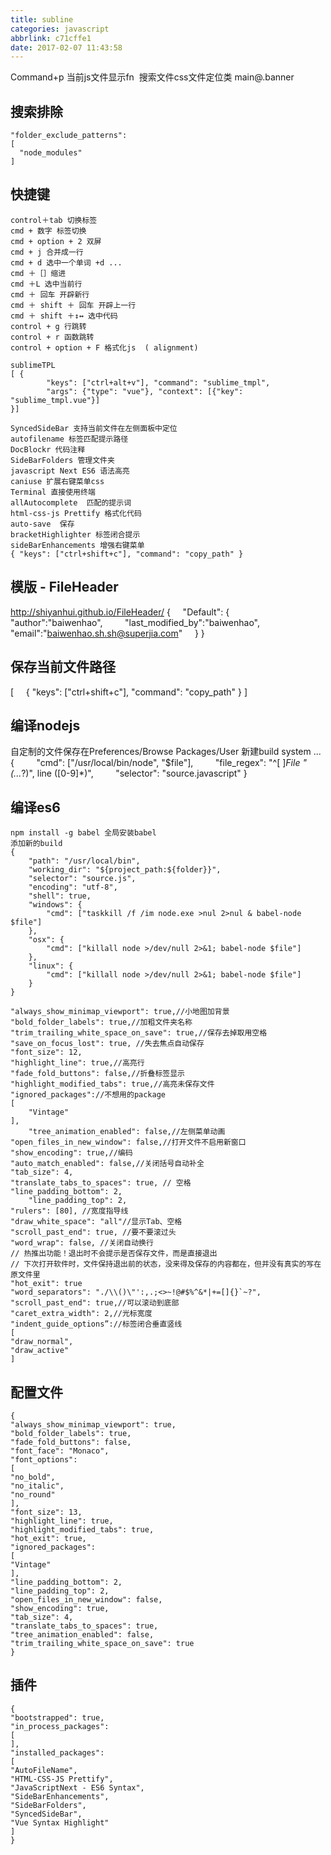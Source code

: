 ```yaml
---
title: subline
categories: javascript
abbrlink: c71cffe1
date: 2017-02-07 11:43:58
---
```


Command+p
当前js文件显示fn 
搜索文件css文件定位类 main@.banner

## 搜索排除
```
"folder_exclude_patterns":
[
  "node_modules"
]
```

## 快捷键
```
control＋tab 切换标签
cmd + 数字 标签切换
cmd + option + 2 双屏
cmd + j 合并成一行
cmd + d 选中一个单词 +d ...
cmd ＋［］缩进
cmd ＋L 选中当前行
cmd ＋ 回车 开辟新行
cmd ＋ shift ＋ 回车 开辟上一行
cmd ＋ shift ＋↕️↔️ 选中代码
control + g 行跳转
control + r 函数跳转
control + option + F 格式化js  ( alignment)

sublimeTPL
[ {
        "keys": ["ctrl+alt+v"], "command": "sublime_tmpl",
        "args": {"type": "vue"}, "context": [{"key": "sublime_tmpl.vue"}]
}]

SyncedSideBar 支持当前文件在左侧面板中定位
autofilename 标签匹配提示路径
DocBlockr 代码注释 
SideBarFolders 管理文件夹 
javascript Next ES6 语法高亮
caniuse 扩展右键菜单css
Terminal 直接使用终端
allAutocomplete  匹配的提示词 
html-css-js Prettify 格式化代码 
auto-save  保存
bracketHighlighter 标签闭合提示
sideBarEnhancements 增强右键菜单 
{ "keys": ["ctrl+shift+c"], "command": "copy_path" }
```

## 模版 - File​Header 
http://shiyanhui.github.io/FileHeader/
{
    "Default": {
        "author":"baiwenhao",
        "last_modified_by":"baiwenhao",
        "email":"baiwenhao.sh.sh@superjia.com"
    }
}

## 保存当前文件路径
[
    { "keys": ["ctrl+shift+c"], "command": "copy_path" }
]


## 编译nodejs
自定制的文件保存在Preferences/Browse Packages/User
新建build system ...
{
        "cmd": ["/usr/local/bin/node", "$file"],
        "file_regex": "^[ ]*File \"(...*?)\", line ([0-9]*)",
        "selector": "source.javascript"
}

## 编译es6
```
npm install -g babel 全局安装babel
添加新的build
{
    "path": "/usr/local/bin",
    "working_dir": "${project_path:${folder}}",
    "selector": "source.js",
    "encoding": "utf-8",
    "shell": true,
    "windows": {
        "cmd": ["taskkill /f /im node.exe >nul 2>nul & babel-node $file"]
    },
    "osx": {
        "cmd": ["killall node >/dev/null 2>&1; babel-node $file"]
    },
    "linux": {
        "cmd": ["killall node >/dev/null 2>&1; babel-node $file"]
    }
}
```

```
"always_show_minimap_viewport": true,//小地图加背景
"bold_folder_labels": true,//加粗文件夹名称
"trim_trailing_white_space_on_save": true,//保存去掉取用空格
"save_on_focus_lost": true, //失去焦点自动保存
"font_size": 12,
"highlight_line": true,//高亮行
"fade_fold_buttons": false,//折叠标签显示
"highlight_modified_tabs": true,//高亮未保存文件
"ignored_packages"://不想用的package
[
    "Vintage"
],
    "tree_animation_enabled": false,//左侧菜单动画
"open_files_in_new_window": false,//打开文件不启用新窗口
"show_encoding": true,//编码
"auto_match_enabled": false,//关闭括号自动补全
"tab_size": 4,
"translate_tabs_to_spaces": true, // 空格
"line_padding_bottom": 2,
    "line_padding_top": 2,
"rulers": [80], //宽度指导线
"draw_white_space": "all"//显示Tab、空格
"scroll_past_end": true, //要不要滚过头
"word_wrap": false, //关闭自动换行
// 热推出功能！退出时不会提示是否保存文件，而是直接退出 
// 下次打开软件时，文件保持退出前的状态，没来得及保存的内容都在，但并没有真实的写在原文件里
"hot_exit": true
"word_separators": "./\\()\"':,.;<>~!@#$%^&*|+=[]{}`~?",
"scroll_past_end": true,//可以滚动到底部
"caret_extra_width": 2,//光标宽度
"indent_guide_options”://标签闭合垂直竖线
[
"draw_normal",
"draw_active"
]
```

## 配置文件
```
{
"always_show_minimap_viewport": true,
"bold_folder_labels": true,
"fade_fold_buttons": false,
"font_face": "Monaco",
"font_options":
[
"no_bold",
"no_italic",
"no_round"
],
"font_size": 13,
"highlight_line": true,
"highlight_modified_tabs": true,
"hot_exit": true,
"ignored_packages":
[
"Vintage"
],
"line_padding_bottom": 2,
"line_padding_top": 2,
"open_files_in_new_window": false,
"show_encoding": true,
"tab_size": 4,
"translate_tabs_to_spaces": true,
"tree_animation_enabled": false,
"trim_trailing_white_space_on_save": true
}
```

## 插件
```
{
"bootstrapped": true,
"in_process_packages":
[
],
"installed_packages":
[
"AutoFileName",
"HTML-CSS-JS Prettify",
"JavaScriptNext - ES6 Syntax",
"SideBarEnhancements",
"SideBarFolders",
"SyncedSideBar",
"Vue Syntax Highlight"
]
}
```